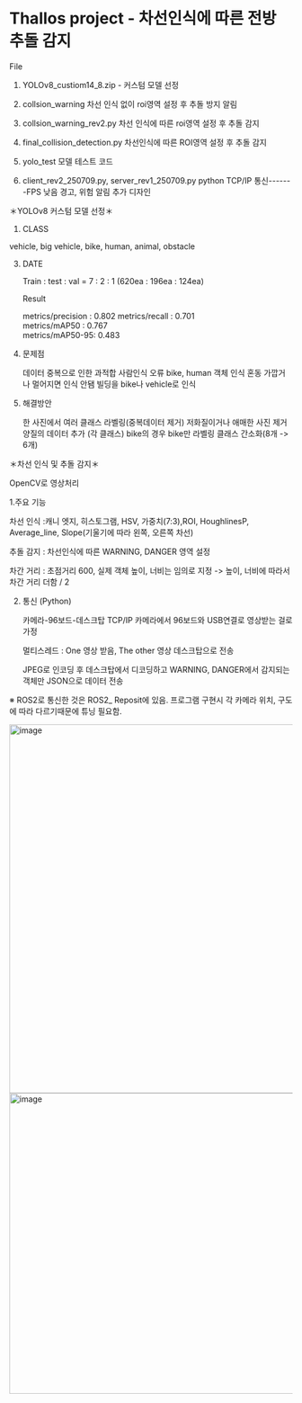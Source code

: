 # Thallos project - 차선인식에 따른 전방 추돌 감지 

File 
1. YOLOv8_custiom14_8.zip - 커스텀 모델 선정 

2. collsion_warning
   차선 인식 없이 roi영역 설정 후 추돌 방지 알림

3. collsion_warning_rev2.py
   차선 인식에 따른 roi영역 설정 후 추돌 감지

4. final_collision_detection.py
   차선인식에 따른 ROI영역 설정 후 추돌 감지

6. yolo_test
  모델 테스트 코드

7. client_rev2_250709.py, server_rev1_250709.py
   python TCP/IP 통신-------FPS 낮음
   경고, 위험 알림 추가 디자인


＊YOLOv8 커스텀 모델 선정＊

1. CLASS
   
vehicle, big vehicle, bike, human, animal, obstacle

3. DATE
   
   Train : test : val = 7 : 2 : 1
   (620ea : 196ea : 124ea)

   Result

    metrics/precision : 0.802
    metrics/recall : 0.701  
    metrics/mAP50  : 0.767  
    metrics/mAP50-95: 0.483

5. 문제점
   
   데이터 중복으로 인한 과적합
   사람인식 오류
   bike, human 객체 인식 혼동
   가깝거나 멀어지면 인식 안됌
   빌딩을 bike나 vehicle로 인식

7. 해결방안
   
   한 사진에서 여러 클래스 라벨링(중복데이터 제거)
   저화질이거나 애매한 사진 제거 
   양질의 데이터 추가 (각 클래스)
   bike의 경우 bike만 라벨링
   클래스 간소화(8개 -> 6개)


＊차선 인식 및 추돌 감지＊

OpenCV로 영상처리

1.주요 기능

차선 인식
:캐니 엣지, 히스토그램, HSV, 가중치(7:3),ROI, HoughlinesP, Average_line, Slope(기울기에 따라 왼쪽, 오른쪽 차선)

추돌 감지
: 차선인식에 따른 WARNING, DANGER 영역 설정 

차간 거리
: 초점거리 600, 실제 객체 높이, 너비는 임의로 지정 -> 높이, 너비에 따라서 차간 거리 더함 / 2

2. 통신 (Python)
   
   카메라-96보드-데스크탑
   TCP/IP
   카메라에서 96보드와 USB연결로 영상받는 걸로 가정
   
   멀티스레드 : One 영상 받음, The other 영상 데스크탑으로 전송

   JPEG로 인코딩 후 데스크탑에서 디코딩하고 WARNING, DANGER에서 감지되는 객체만 JSON으로 데이터 전송

※ ROS2로 통신한 것은 ROS2_ Reposit에 있음. 프로그램 구현시 각 카메라 위치, 구도에 따라 다르기때문에 튜닝 필요함.

<img width="1326" height="656" alt="image" src="https://github.com/user-attachments/assets/06209951-debd-4544-b4bc-984d8eaa53e8" />

<img width="1346" height="535" alt="image" src="https://github.com/user-attachments/assets/5aae8472-d194-433e-84d2-3bf1182e03ef" />


